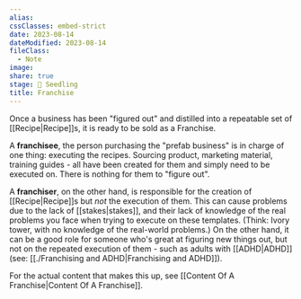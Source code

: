 ```yaml
---
alias: 
cssClasses: embed-strict
date: 2023-08-14
dateModified: 2023-08-14
fileClass:
  - Note
image: 
share: true
stage: 🌱 Seedling
title: Franchise
---
```


Once a business has been "figured out" and distilled into a repeatable set of [[Recipe|Recipe]]s, it is ready to be sold as a Franchise.

A **franchisee**, the person purchasing the "prefab business" is in charge of one thing: executing the recipes. 
Sourcing product, marketing material, training guides - all have been created for them and simply need to be executed on. There is nothing for them to "figure out".

A **franchiser**, on the other hand, is responsible for the creation of [[Recipe|Recipe]]s but _not_ the execution of them. 
This can cause problems due to the lack of [[stakes|stakes]], and their lack of knowledge of the real problems you face when trying to execute on these templates. (Think: Ivory tower, with no knowledge of the real-world problems.)
On the other hand, it can be a good role for someone who's great at figuring new things out, but not on the repeated execution of them - such as adults with [[ADHD|ADHD]] (see: [[./Franchising and ADHD|Franchising and ADHD]]).

For the actual content that makes this up, see [[Content Of A Franchise|Content Of A Franchise]].
